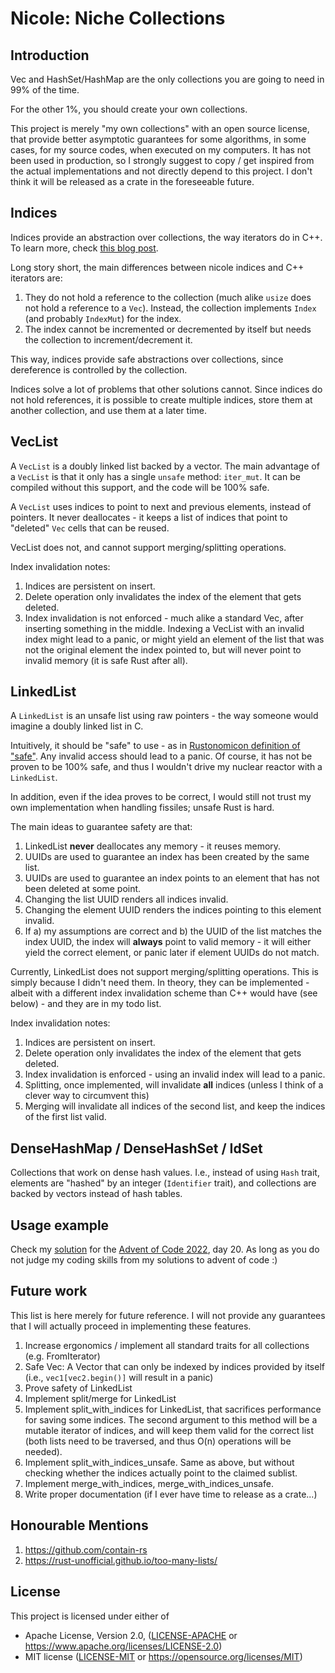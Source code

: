 # Nicole: Niche Collections

## Introduction

Vec and HashSet/HashMap are the only collections you are going to need in 99% of the time.

For the other 1%, you should create your own collections.

This project is merely "my own collections" with an open source license, that provide better asymptotic guarantees for some algorithms, in some cases, for my source codes, when executed on my computers. It has not been used in production, so I strongly suggest to copy / get inspired from the actual implementations and not directly depend to this project. I don't think it will be released as a crate in the foreseeable future.

## Indices

Indices provide an abstraction over collections, the way iterators do in C++. To learn more,
check [this blog post](https://softsilverwind.github.io/rust/2019/01/11/Rust-Linked-Lists.html).

Long story short, the main differences between nicole indices and C++ iterators are:

1. They do not hold a reference to the collection (much alike `usize` does not hold a reference to a `Vec`). Instead, the collection implements `Index` (and probably `IndexMut`) for the index.
1. The index cannot be incremented or decremented by itself but needs the collection to increment/decrement it.

This way, indices provide safe abstractions over collections, since dereference is controlled by the collection.

Indices solve a lot of problems that other solutions cannot. Since indices do not hold references, it is possible to create multiple indices, store them at another collection, and use them at a later time.

## VecList

A `VecList` is a doubly linked list backed by a vector. The main advantage of a `VecList` is that it only has a single `unsafe` method: `iter_mut`.  It can be compiled without this support, and the code will be 100% safe.

A `VecList` uses indices to point to next and previous elements, instead of pointers. It never deallocates - it keeps a list of indices that point to "deleted" `Vec` cells that can be reused.

VecList does not, and cannot support merging/splitting operations.

Index invalidation notes:
1. Indices are persistent on insert.
1. Delete operation only invalidates the index of the element that gets deleted.
1. Index invalidation is not enforced - much alike a standard Vec, after inserting something in the middle. Indexing a VecList with an invalid index might lead to a panic, or might yield an element of the list that was not the original element the index pointed to, but will
never point to invalid memory (it is safe Rust after all).

## LinkedList

A `LinkedList` is an unsafe list using raw pointers - the way someone would imagine a doubly linked list in C.

Intuitively, it should be "safe" to use - as in [Rustonomicon definition of "safe"](https://doc.rust-lang.org/nomicon/what-unsafe-does.html). Any invalid access should lead to a panic. Of course, it has not be proven to be 100% safe, and thus I wouldn't drive my nuclear reactor with a `LinkedList`.

In addition, even if the idea proves to be correct, I would still not trust my own implementation when handling fissiles; unsafe Rust is hard.

The main ideas to guarantee safety are that:

1. LinkedList **never** deallocates any memory - it reuses memory.
2. UUIDs are used to guarantee an index has been created by the same list.
3. UUIDs are used to guarantee an index points to an element that has not been deleted at some point.
4. Changing the list UUID renders all indices invalid.
5. Changing the element UUID renders the indices pointing to this element invalid.
6. If a) my assumptions are correct and b) the UUID of the list matches the index UUID, the index will **always** point to valid memory - it will either yield the correct element, or panic later if element UUIDs do not match.

Currently, LinkedList does not support merging/splitting operations. This is simply because I didn't need them. In theory, they can be implemented - albeit with a different index invalidation scheme than C++ would have (see below) - and they are in my todo list.

Index invalidation notes:
1. Indices are persistent on insert.
1. Delete operation only invalidates the index of the element that gets deleted.
1. Index invalidation is enforced - using an invalid index will lead to a panic.
1. Splitting, once implemented, will invalidate **all** indices (unless I think of a clever way to circumvent this)
1. Merging will invalidate all indices of the second list, and keep the indices of the first list valid.

## DenseHashMap / DenseHashSet / IdSet

Collections that work on dense hash values. I.e., instead of using `Hash` trait, elements are "hashed" by an integer (`Identifier` trait), and collections are backed by vectors instead of hash tables.

## Usage example

Check my [solution](https://github.com/softsilverwind/aoc2022/blob/master/src/d20.rs) for the [Advent of Code 2022](https://adventofcode.com/2022), day 20. As long as you do not judge my coding skills from my solutions to advent of code :)

## Future work

This list is here merely for future reference. I will not provide any guarantees that I will
actually proceed in implementing these features.

1. Increase ergonomics / implement all standard traits for all collections (e.g. FromIterator)
1. Safe Vec: A Vector that can only be indexed by indices provided by itself (i.e., `vec1[vec2.begin()]` will result in a panic)
1. Prove safety of LinkedList
1. Implement split/merge for LinkedList
1. Implement split_with_indices for LinkedList, that sacrifices performance for saving some indices. The second argument to this method will be a mutable iterator of indices, and will keep them valid for the correct list (both lists need to be traversed, and thus O(n) operations will be needed).
1. Implement split_with_indices_unsafe. Same as above, but without checking whether the indices actually point to the claimed sublist.
1. Implement merge_with_indices, merge_with_indices_unsafe.
1. Write proper documentation (if I ever have time to release as a crate...)

## Honourable Mentions

1. https://github.com/contain-rs
1. https://rust-unofficial.github.io/too-many-lists/

## License

This project is licensed under either of

 * Apache License, Version 2.0, ([LICENSE-APACHE](LICENSE-APACHE) or
   https://www.apache.org/licenses/LICENSE-2.0)
 * MIT license ([LICENSE-MIT](LICENSE-MIT) or
   https://opensource.org/licenses/MIT)
